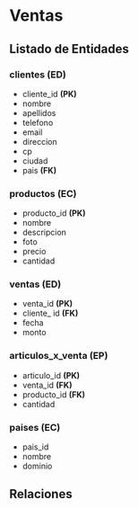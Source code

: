 # Ventas 

## Listado de Entidades

 ### clientes **(ED)**
 - cliente_id **(PK)**
 - nombre 
 - apellidos 
 - telefono
 - email 
 - direccion
 - cp
 - ciudad 
 - pais **(FK)**
 
 ### productos **(EC)**

 - producto_id **(PK)**
 - nombre
 - descripcion
 - foto 
 - precio
 - cantidad

 ### ventas **(ED)**
 
 - venta_id **(PK)**
 - cliente_ id **(FK)**
 - fecha
 - monto
 
 ### articulos_x_venta **(EP)**
 - articulo_id **(PK)**
 - venta_id **(FK)**
 - producto_id **(FK)**
 - cantidad 


 ### paises **(EC)**

 - pais_id
 - nombre
 - dominio

 ## Relaciones